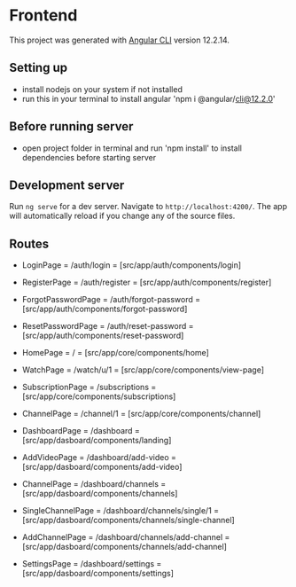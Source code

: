 # Frontend

This project was generated with [Angular CLI](https://github.com/angular/angular-cli) version 12.2.14.

## Setting up

- install nodejs on your system if not installed
- run this in your terminal to install angular 'npm i @angular/cli@12.2.0'

## Before running server

- open project folder in terminal and run 'npm install' to install dependencies before starting server

## Development server

Run `ng serve` for a dev server. Navigate to `http://localhost:4200/`. The app will automatically reload if you change any of the source files.

## Routes

- LoginPage = /auth/login = [src/app/auth/components/login]
- RegisterPage = /auth/register = [src/app/auth/components/register]
- ForgotPasswordPage = /auth/forgot-password = [src/app/auth/components/forgot-password]
- ResetPasswordPage = /auth/reset-password = [src/app/auth/components/reset-password]

- HomePage = / = [src/app/core/components/home]
- WatchPage = /watch/u/1 = [src/app/core/components/view-page]
- SubscriptionPage = /subscriptions = [src/app/core/components/subscriptions]
- ChannelPage = /channel/1 = [src/app/core/components/channel]

- DashboardPage = /dashboard = [src/app/dasboard/components/landing]
- AddVideoPage = /dashboard/add-video = [src/app/dasboard/components/add-video]
- ChannelPage = /dashboard/channels = [src/app/dasboard/components/channels]
- SingleChannelPage = /dashboard/channels/single/1 = [src/app/dasboard/components/channels/single-channel]
- AddChannelPage = /dashboard/channels/add-channel = [src/app/dasboard/components/channels/add-channel]
- SettingsPage = /dashboard/settings = [src/app/dasboard/components/settings]
